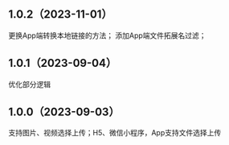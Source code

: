 ## 1.0.2（2023-11-01）
更换App端转换本地链接的方法；
添加App端文件拓展名过滤；
## 1.0.1（2023-09-04）
优化部分逻辑
## 1.0.0（2023-09-03）
支持图片、视频选择上传；H5、微信小程序，App支持文件选择上传
